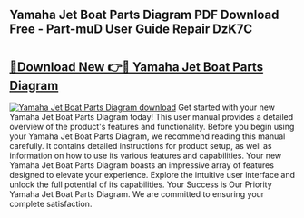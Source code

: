 ## Yamaha Jet Boat Parts Diagram PDF Download Free - Part-muD User Guide Repair DzK7C

# <h2><a href="http://dft03n.blite.top/?on=Yamaha+Jet+Boat+Parts+Diagram">🔗Download New 👉🔴 Yamaha Jet Boat Parts Diagram</a></h2>

[![Yamaha Jet Boat Parts Diagram download](https://i.imgur.com/lujVjoI.png)](http://dft03n.blite.top/?on=Yamaha+Jet+Boat+Parts+Diagram)
Get started with your new Yamaha Jet Boat Parts Diagram today! This user manual provides a detailed overview of the product's features and functionality. Before you begin using your Yamaha Jet Boat Parts Diagram, we recommend reading this manual carefully. It contains detailed instructions for product setup, as well as information on how to use its various features and capabilities. Your new Yamaha Jet Boat Parts Diagram boasts an impressive array of features designed to elevate your experience. Explore the intuitive user interface and unlock the full potential of its capabilities. Your Success is Our Priority Yamaha Jet Boat Parts Diagram. We are committed to ensuring your complete satisfaction.
